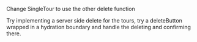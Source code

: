 Change SingleTour to use the other delete function

Try implementing a server side delete for the tours,
try a deleteButton wrapped in a hydration boundary and handle the deleting 
and confirming there. 